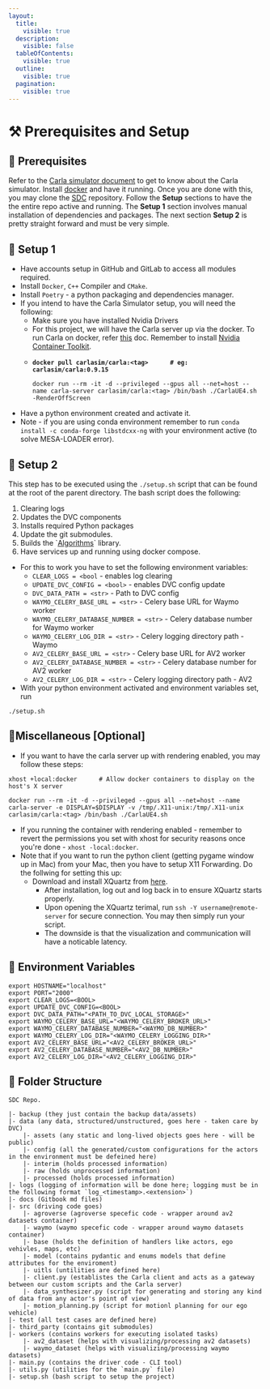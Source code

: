```yaml
---
layout:
  title:
    visible: true
  description:
    visible: false
  tableOfContents:
    visible: true
  outline:
    visible: true
  pagination:
    visible: true
---
```


# ⚒️ Prerequisites and Setup

## 🔧 Prerequisites

Refer to the [Carla simulator document](https://carla.readthedocs.io/en/stable/) to get to know about the Carla simulator. Install [docker](https://docs.docker.com/) and have it running. Once you are done with this, you may clone the [SDC](https://github.com/NikhilKamathB/SDC) repository. Follow the **Setup** sections to have the the entire repo active and running. The **Setup 1** section involves manual installation of dependencies and packages. The next section **Setup 2** is pretty straight forward and must be very simple.

## 🧰 Setup 1

* Have accounts setup in GitHub and GitLab to access all modules required.
* Install `Docker`, `C++` Compiler and `CMake`.
* Install `Poetry` - a python packaging and dependencies manager.
* If you intend to have the Carla Simulator setup,  you will need the following:
  * Make sure you have installed Nvidia Drivers
  * For this project, we will have the Carla server up via the docker. To run Carla on docker, refer [this](https://carla.readthedocs.io/en/latest/build\_docker/) doc. Remember to install [Nvidia Container Toolkit](https://docs.nvidia.com/datacenter/cloud-native/container-toolkit/latest/install-guide.html).
  * <pre><code><strong>docker pull carlasim/carla:&#x3C;tag>      # eg: carlasim/carla:0.9.15 
    </strong>
    docker run --rm -it -d --privileged --gpus all --net=host --name carla-server carlasim/carla:&#x3C;tag> /bin/bash ./CarlaUE4.sh -RenderOffScreen
    </code></pre>
* Have a python environment created and activate it.&#x20;
* Note - if you are using conda environment remember to run `conda install -c conda-forge libstdcxx-ng` with your environment active (to solve MESA-LOADER error).&#x20;

## 💼 Setup 2

This step has to be executed using the `./setup.sh` script that can be found at the root of the parent directory. The bash script does the following:

1. Clearing logs
2. Updates the DVC components
3. Installs required Python packages
4. Update the git submodules.
5. Builds the \`[Algorithms](https://github.com/NikhilKamathB/Algorithms)\` library.
6. Have services up and running using docker compose.

* For this to work you have to set the following environment variables:
  * `CLEAR_LOGS = <bool` - enables log clearing
  * `UPDATE_DVC_CONFIG = <bool>` - enables DVC config update
  * `DVC_DATA_PATH = <str>` - Path to DVC config
  * `WAYMO_CELERY_BASE_URL = <str>` - Celery base URL for Waymo worker
  * `WAYMO_CELERY_DATABASE_NUMBER = <str>` - Celery database number for Waymo worker
  * `WAYMO_CELERY_LOG_DIR = <str>` - Celery logging directory path - Waymo
  * `AV2_CELERY_BASE_URL = <str>` - Celery base URL for AV2 worker
  * `AV2_CELERY_DATABASE_NUMBER = <str>` - Celery database number for AV2 worker
  * `AV2_CELERY_LOG_DIR = <str>` - Celery logging directory path - AV2
* With your python environment activated and environment variables set, run

```
./setup.sh
```

## 💱Miscellaneous \[Optional]

* If you want to have the carla server up with rendering enabled, you may follow these steps:

```
xhost +local:docker      # Allow docker containers to display on the host's X server

docker run --rm -it -d --privileged --gpus all --net=host --name carla-server -e DISPLAY=$DISPLAY -v /tmp/.X11-unix:/tmp/.X11-unix carlasim/carla:<tag> /bin/bash ./CarlaUE4.sh
```

* If you running the container with rendering enabled - remember to revert the permissions you set with xhost for security reasons once you're done - `xhost -local:docker`.
* Note that if you want to run the python client (getting pygame window up in Mac) from your Mac, then you have to setup X11 Forwarding. Do the follwing for setting this up:
  * Download and install XQuartz from [here](https://www.xquartz.org/).
    * After installation, log out and log back in to ensure XQuartz starts properly.
    * Upon opening the XQuartz terimal, run `ssh -Y username@remote-server` for secure connection. You may then simply run your script.
    * The downside is that the visualization and communication will have a noticable latency.

## 🤫 Environment Variables

```
export HOSTNAME="localhost"
export PORT="2000"
export CLEAR_LOGS=<BOOL>
export UPDATE_DVC_CONFIG=<BOOL>
export DVC_DATA_PATH="<PATH_TO_DVC_LOCAL_STORAGE>"
export WAYMO_CELERY_BASE_URL="<WAYMO_CELERY_BROKER_URL>"
export WAYMO_CELERY_DATABASE_NUMBER="<WAYMO_DB_NUMBER>"
export WAYMO_CELERY_LOG_DIR="<WAYMO_CELERY_LOGGING_DIR>"
export AV2_CELERY_BASE_URL="<AV2_CELERY_BROKER_URL>"
export AV2_CELERY_DATABASE_NUMBER="<AV2_DB_NUMBER>"
export AV2_CELERY_LOG_DIR="<AV2_CELERY_LOGGING_DIR>"
```

## 🧱 Folder Structure

```
SDC Repo.

|- backup (they just contain the backup data/assets)
|- data (any data, structured/unstructured, goes here - taken care by DVC)
    |- assets (any static and long-lived objects goes here - will be public)
    |- config (all the generated/custom configurations for the actors in the environment must be defeined here)
    |- interim (holds processed information)
    |- raw (holds unprocessed information)
    |- processed (holds processed information)
|- logs (logging of information will be done here; logging must be in the following format `log_<timestamp>.<extension>`)
|- docs (Gitbook md files)
|- src (driving code goes)
    |- agroverse (agroverse specefic code - wrapper around av2 datasets container)
    |- waymo (waymo specefic code - wrapper around waymo datasets container)
    |- base (holds the definition of handlers like actors, ego vehivles, maps, etc)
    |- model (contains pydantic and enums models that define attributes for the enviroment)
    |- uitls (untilities are defined here)
    |- client.py (establistes the Carla client and acts as a gateway between our custom scripts and the Carla server)
    |- data_synthesizer.py (script for generating and storing any kind of data from any actor's point of view)
    |- motion_planning.py (script for motionl planning for our ego vehicle)
|- test (all test cases are defined here)
|- third_party (contains git submodules)
|- workers (contains workers for executing isolated tasks)
    |- av2_dataset (helps with visualizing/processing av2 datasets)
    |- waymo_dataset (helps with visualizing/processing waymo datasets)
|- main.py (contains the driver code - CLI tool)
|- utils.py (utilities for the `main.py` file)
|- setup.sh (bash script to setup the project)
```
